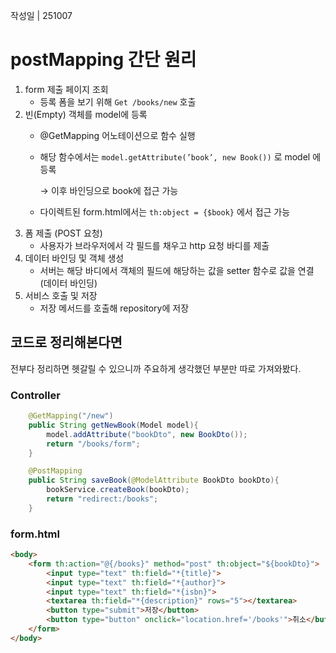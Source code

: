 작성일 | 251007

# postMapping 간단 원리

1. form 제출 페이지 조회
    - 등록 폼을 보기 위해 `Get /books/new` 호출
2. 빈(Empty) 객체를 model에 등록 
    - @GetMapping 어노테이션으로 함수 실행 
    - 해당 함수에서는 `model.getAttribute(’book’, new Book())` 로 model 에 등록 
        
        → 이후 바인딩으로 book에 접근 가능  
        
    - 다이렉트된 form.html에서는 `th:object = {$book}` 에서 접근 가능 
3. 폼 제출 (POST 요청)
    - 사용자가 브라우저에서 각 필드를 채우고 http 요청 바디를 제출 
4. 데이터 바인딩 및 객체 생성 
    - 서버는 해당 바디에서 객체의 필드에 해당하는 값을 setter 함수로 값을 연결 (데이터 바인딩)
5. 서비스 호출 및 저장 
    - 저장 메서드를 호출해 repository에 저장

## 코드로 정리해본다면 

전부다 정리하면 헷갈릴 수 있으니까 주요하게 생각했던 부분만 따로 가져와봤다. 

### Controller 
```java
    @GetMapping("/new")
    public String getNewBook(Model model){
        model.addAttribute("bookDto", new BookDto());
        return "/books/form";
    }

    @PostMapping
    public String saveBook(@ModelAttribute BookDto bookDto){
        bookService.createBook(bookDto);
        return "redirect:/books";
    }
```

### form.html
```html
<body>
    <form th:action="@{/books}" method="post" th:object="${bookDto}">
        <input type="text" th:field="*{title}">
        <input type="text" th:field="*{author}">
        <input type="text" th:field="*{isbn}">
        <textarea th:field="*{description}" rows="5"></textarea>
        <button type="submit">저장</button>
        <button type="button" onclick="location.href='/books'">취소</button>
    </form>
</body>
```